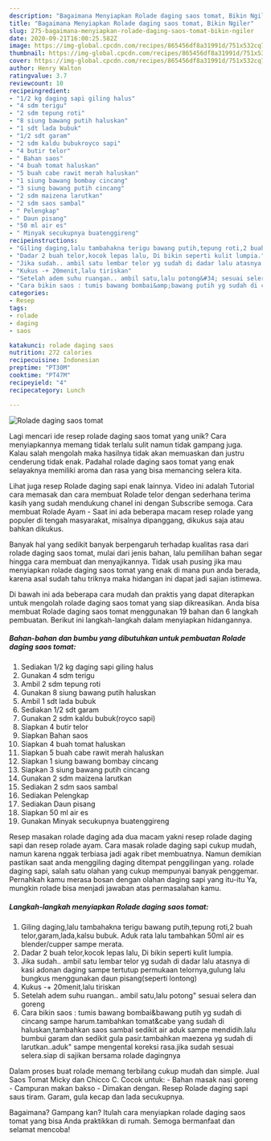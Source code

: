 ```yaml
---
description: "Bagaimana Menyiapkan Rolade daging saos tomat, Bikin Ngiler"
title: "Bagaimana Menyiapkan Rolade daging saos tomat, Bikin Ngiler"
slug: 275-bagaimana-menyiapkan-rolade-daging-saos-tomat-bikin-ngiler
date: 2020-09-21T16:00:25.582Z
image: https://img-global.cpcdn.com/recipes/865456df8a31991d/751x532cq70/rolade-daging-saos-tomat-foto-resep-utama.jpg
thumbnail: https://img-global.cpcdn.com/recipes/865456df8a31991d/751x532cq70/rolade-daging-saos-tomat-foto-resep-utama.jpg
cover: https://img-global.cpcdn.com/recipes/865456df8a31991d/751x532cq70/rolade-daging-saos-tomat-foto-resep-utama.jpg
author: Henry Walton
ratingvalue: 3.7
reviewcount: 10
recipeingredient:
- "1/2 kg daging sapi giling halus"
- "4 sdm terigu"
- "2 sdm tepung roti"
- "8 siung bawang putih haluskan"
- "1 sdt lada bubuk"
- "1/2 sdt garam"
- "2 sdm kaldu bubukroyco sapi"
- "4 butir telor"
- " Bahan saos"
- "4 buah tomat haluskan"
- "5 buah cabe rawit merah haluskan"
- "1 siung bawang bombay cincang"
- "3 siung bawang putih cincang"
- "2 sdm maizena larutkan"
- "2 sdm saos sambal"
- " Pelengkap"
- " Daun pisang"
- "50 ml air es"
- " Minyak secukupnya buatenggireng"
recipeinstructions:
- "Giling daging,lalu tambahakna terigu bawang putih,tepung roti,2 buah telor,garam,lada,kalsu bubuk. Aduk rata lalu tambahkan 50ml air es blender/cupper sampe merata."
- "Dadar 2 buah telor,kocok lepas lalu, Di bikin seperti kulit lumpia."
- "Jika sudah.. ambil satu lembar telor yg sudah di dadar lalu atasnya di kasi adonan daging sampe tertutup permukaan telornya,gulung lalu bungkus menggunakan daun pisang(seperti lontong)"
- "Kukus -+ 20menit,lalu tiriskan"
- "Setelah adem suhu ruangan.. ambil satu,lalu potong&#34; sesuai selera dan goreng"
- "Cara bikin saos : tumis bawang bombai&amp;bawang putih yg sudah di cincang sampe harum.tambahkan tomat&amp;cabe yang sudah di haluskan,tambahkan saos sambal sedikit air aduk sampe mendidih.lalu bumbui garam dan sedikit gula pasir.tambahkan maezena yg sudah di larutkan..aduk&#34; sampe mengental koreksi rasa.jika sudah sesuai selera.siap di sajikan bersama rolade dagingnya"
categories:
- Resep
tags:
- rolade
- daging
- saos

katakunci: rolade daging saos 
nutrition: 272 calories
recipecuisine: Indonesian
preptime: "PT30M"
cooktime: "PT47M"
recipeyield: "4"
recipecategory: Lunch

---
```



![Rolade daging saos tomat](https://img-global.cpcdn.com/recipes/865456df8a31991d/751x532cq70/rolade-daging-saos-tomat-foto-resep-utama.jpg)

Lagi mencari ide resep rolade daging saos tomat yang unik? Cara menyiapkannya memang tidak terlalu sulit namun tidak gampang juga. Kalau salah mengolah maka hasilnya tidak akan memuaskan dan justru cenderung tidak enak. Padahal rolade daging saos tomat yang enak selayaknya memiliki aroma dan rasa yang bisa memancing selera kita.

Lihat juga resep Rolade daging sapi enak lainnya. Video ini adalah Tutorial cara memasak dan cara membuat Rolade telor dengan sederhana terima kasih yang sudah mendukung chanel ini dengan Subscribe semoga. Cara membuat Rolade Ayam - Saat ini ada beberapa macam resep rolade yang populer di tengah masyarakat, misalnya dipanggang, dikukus saja atau bahkan dikukus.

Banyak hal yang sedikit banyak berpengaruh terhadap kualitas rasa dari rolade daging saos tomat, mulai dari jenis bahan, lalu pemilihan bahan segar hingga cara membuat dan menyajikannya. Tidak usah pusing jika mau menyiapkan rolade daging saos tomat yang enak di mana pun anda berada, karena asal sudah tahu triknya maka hidangan ini dapat jadi sajian istimewa.


Di bawah ini ada beberapa cara mudah dan praktis yang dapat diterapkan untuk mengolah rolade daging saos tomat yang siap dikreasikan. Anda bisa membuat Rolade daging saos tomat menggunakan 19 bahan dan 6 langkah pembuatan. Berikut ini langkah-langkah dalam menyiapkan hidangannya.

<!--inarticleads1-->

##### Bahan-bahan dan bumbu yang dibutuhkan untuk pembuatan Rolade daging saos tomat:

1. Sediakan 1/2 kg daging sapi giling halus
1. Gunakan 4 sdm terigu
1. Ambil 2 sdm tepung roti
1. Gunakan 8 siung bawang putih haluskan
1. Ambil 1 sdt lada bubuk
1. Sediakan 1/2 sdt garam
1. Gunakan 2 sdm kaldu bubuk(royco sapi)
1. Siapkan 4 butir telor
1. Siapkan  Bahan saos
1. Siapkan 4 buah tomat haluskan
1. Siapkan 5 buah cabe rawit merah haluskan
1. Siapkan 1 siung bawang bombay cincang
1. Siapkan 3 siung bawang putih cincang
1. Gunakan 2 sdm maizena larutkan
1. Sediakan 2 sdm saos sambal
1. Sediakan  Pelengkap
1. Sediakan  Daun pisang
1. Siapkan 50 ml air es
1. Gunakan  Minyak secukupnya buatenggireng


Resep masakan rolade daging ada dua macam yakni resep rolade daging sapi dan resep rolade ayam. Cara masak rolade daging sapi cukup mudah, namun karena nggak terbiasa jadi agak ribet membuatnya. Namun demikian pastikan saat anda menggiling daging ditempat penggilingan yang. rolade daging sapi, salah satu olahan yang cukup mempunyai banyak penggemar. Pernahkah kamu merasa bosan dengan olahan daging sapi yang itu-itu Ya, mungkin rolade bisa menjadi jawaban atas permasalahan kamu. 

<!--inarticleads2-->

##### Langkah-langkah menyiapkan Rolade daging saos tomat:

1. Giling daging,lalu tambahakna terigu bawang putih,tepung roti,2 buah telor,garam,lada,kalsu bubuk. Aduk rata lalu tambahkan 50ml air es blender/cupper sampe merata.
1. Dadar 2 buah telor,kocok lepas lalu, Di bikin seperti kulit lumpia.
1. Jika sudah.. ambil satu lembar telor yg sudah di dadar lalu atasnya di kasi adonan daging sampe tertutup permukaan telornya,gulung lalu bungkus menggunakan daun pisang(seperti lontong)
1. Kukus -+ 20menit,lalu tiriskan
1. Setelah adem suhu ruangan.. ambil satu,lalu potong&#34; sesuai selera dan goreng
1. Cara bikin saos : tumis bawang bombai&amp;bawang putih yg sudah di cincang sampe harum.tambahkan tomat&amp;cabe yang sudah di haluskan,tambahkan saos sambal sedikit air aduk sampe mendidih.lalu bumbui garam dan sedikit gula pasir.tambahkan maezena yg sudah di larutkan..aduk&#34; sampe mengental koreksi rasa.jika sudah sesuai selera.siap di sajikan bersama rolade dagingnya


Dalam proses buat rolade memang terbilang cukup mudah dan simple. Jual Saos Tomat Micky dan Chicco C. Cocok untuk: - Bahan masak nasi goreng - Campuran makan bakso - Dimakan dengan. Resep Rolade daging sapi saus tiram. Garam, gula kecap dan lada secukupnya. 

Bagaimana? Gampang kan? Itulah cara menyiapkan rolade daging saos tomat yang bisa Anda praktikkan di rumah. Semoga bermanfaat dan selamat mencoba!
